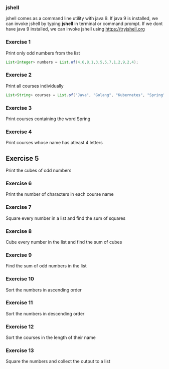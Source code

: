 ### jshell
jshell comes as a command line utility with java 9. If java 9 is installed, we can invoke jshell by typing **jshell** in terminal or command prompt. If we dont have java 9 installed, we can invoke jshell using https://tryjshell.org

### Exercise 1
Print only odd numbers from the list
```java
List<Integer> numbers = List.of(4,6,8,1,3,5,5,7,1,2,9,2,4);
```

### Exercise 2
Print all courses individually
```java
List<String> courses = List.of("Java", "Golang", "Kubernetes", "Spring", "Spring Boot");
```

### Exercise 3
Print courses containing the word Spring

### Exercise 4
Print courses whose name has atleast 4 letters

## Exercise 5
Print the cubes of odd numbers

### Exercise 6
Print the number of characters in each course name

### Exercise 7
Square every number in a list and find the sum of squares

### Exercise 8
Cube every number in the list and find the sum of cubes

### Exercise 9
Find the sum of odd numbers in the list

### Exercise 10
Sort the numbers in ascending order

### Exercise 11
Sort the numbers in descending order

### Exercise 12
Sort the courses in the length of their name

### Exercise 13
Square the numbers and collect the output to a list
